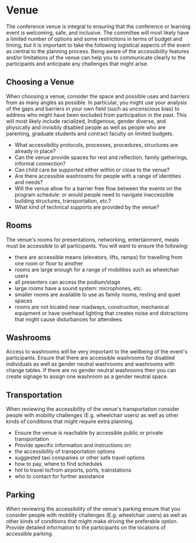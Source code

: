 # Venue

The conference venue is integral to ensuring that the conference or learning event is welcoming, safe, and inclusive. The committee will most likely have a limited number of options and some restrictions in terms of budget and timing, but it is important to take the following logistical aspects of the event as central to the planning process. Being aware of the accessibility features and/or limitations of the venue can help you to communicate clearly to the participants and anticipate any challenges that might arise. 

## Choosing a Venue

When choosing a venue, consider the space and possible uses and barriers from as many angles as possible. In particular, you might use your analysis of the gaps and barriers in your own field (such as unconscious bias) to address who might have been excluded from participation in the past. This will most likely include racialized, Indigenous, gender diverse, and physically and invisibly disabled people as well as people who are parenting, graduate students and contract faculty on limited budgets. 

- What accessibility protocols, processes, procedures, structures are already in place?
- Can the venue provide spaces for rest and reflection, family gatherings, informal connection?
- Can child care be supported either within or close to the venue?
- Are there accessible washrooms for people with a range of identities and needs?
- Will the venue allow for a barrier free flow between the events on the program schedule: or would people need to navigate inaccessible building structures, transportation, etc.?
- What kind of technical supports are provided by the venue?

## Rooms

The venue's rooms for presentations, networking, entertainment, meals must be accessible to all participants. 
You will want to ensure the following:
- there are accessible means (elevators, lifts, ramps) for travelling from one room or floor to another 
- rooms are large enough for a range of mobilities such as wheelchair users
- all presenters can access the podium/stage
- large rooms have a sound system: microphones, etc.
- smaller rooms are available to use as family rooms, resting and quiet spaces
- rooms are not located near roadways, construction, mechanical equipment or have overhead lighting that creates noise and distractions that might cause disturbances for attendees.

## Washrooms

Access to washrooms will be very important to the wellbeing of the event's participants. Ensure that there are accessible washrooms for disabled individuals as well as gender neutral washrooms and washrooms with change tables. If there are no gender neutral washrooms then you can create signage to assign one washroom as a gender neutral space. 


## Transportation

When reviewing the accessibility of the venue's transportation consider people with mobility challenges (E.g. wheelchair users) as well as other kinds of conditions that might require extra planning. 

- Ensure the venue is reachable by accessible public or private transportation 
- Provide specific information and instructions on:
- the accessibility of transportation options
- suggested taxi companies or other safe travel options
- how to pay, where to find schedules
- hot to travel to/from airports, ports, trainstations 
- who to contact for further assistance

## Parking

When reviewing the accessibility of the venue's parking ensure that you consider people with mobility challenges (E.g. wheelchair users) as well as other kinds of conditions that might make driving the preferable option. Provide detailed information to the participants on the locations of accessible parking.



